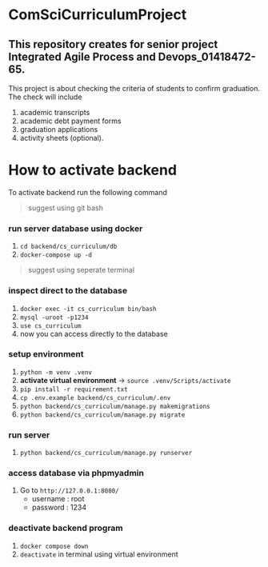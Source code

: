 # ComSciCurriculumProject

## This repository creates for senior project Integrated Agile Process and Devops_01418472-65.

This project is about checking the criteria of students to confirm graduation. The check will include 
1. academic transcripts
2. academic debt payment forms 
3. graduation applications
4. activity sheets (optional).

# How to activate backend

To activate backend run the following command 
> suggest using git bash

### run server database using docker
1. `cd backend/cs_curriculum/db`
2. `docker-compose up -d`
> suggest using seperate terminal

### inspect direct to the database
1. `docker exec -it cs_curriculum bin/bash`
2. `mysql -uroot -p1234`
3. `use cs_curriculum`
4. now you can access directly to the database

### setup environment
1. `python -m venv .venv`
2. __activate virtual environment__ -> `source .venv/Scripts/activate`
3. `pip install -r requirement.txt`
4. `cp .env.example backend/cs_curriculum/.env`
5. `python backend/cs_curriculum/manage.py makemigrations`
6. `python backend/cs_curriculum/manage.py migrate`

### run server
1. `python backend/cs_curriculum/manage.py runserver`

### access database via phpmyadmin
1. Go to `http://127.0.0.1:8080/`
    - username : root
    - password : 1234


### deactivate backend program
1. `docker compose down`
2. `deactivate` in terminal using virtual environment